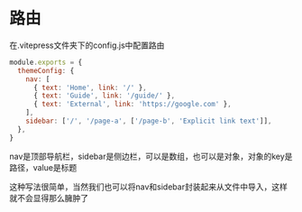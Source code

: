 # 路由

在.vitepress文件夹下的config.js中配置路由

```js
module.exports = {
  themeConfig: {
    nav: [
      { text: 'Home', link: '/' },
      { text: 'Guide', link: '/guide/' },
      { text: 'External', link: 'https://google.com' },
    ],
    sidebar: ['/', '/page-a', ['/page-b', 'Explicit link text']],
  },
}
```

nav是顶部导航栏，sidebar是侧边栏，可以是数组，也可以是对象，对象的key是路径，value是标题

这种写法很简单，当然我们也可以将nav和sidebar封装起来从文件中导入，这样就不会显得那么臃肿了
